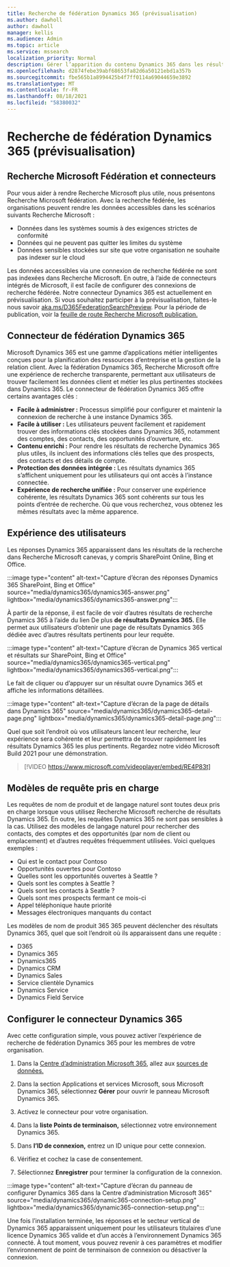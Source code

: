 ```yaml
---
title: Recherche de fédération Dynamics 365 (prévisualisation)
ms.author: dawholl
author: dawholl
manager: kellis
ms.audience: Admin
ms.topic: article
ms.service: mssearch
localization_priority: Normal
description: Gérer l’apparition du contenu Dynamics 365 dans les résultats de recherche
ms.openlocfilehash: d2874febe39abf68653fa82d6a50121ebd1a357b
ms.sourcegitcommit: fbe565b1a8994425b4f7ff0114a69044659e3892
ms.translationtype: MT
ms.contentlocale: fr-FR
ms.lasthandoff: 08/18/2021
ms.locfileid: "58380032"
---
```

# <a name="dynamics-365-federation-search-preview"></a>Recherche de fédération Dynamics 365 (prévisualisation)

## <a name="microsoft-search-federation-and-connectors"></a>Recherche Microsoft Fédération et connecteurs

Pour vous aider à rendre Recherche Microsoft plus utile, nous présentons Recherche Microsoft fédération. Avec la recherche fédérée, les organisations peuvent rendre les données accessibles dans les scénarios suivants Recherche Microsoft :

* Données dans les systèmes soumis à des exigences strictes de conformité
* Données qui ne peuvent pas quitter les limites du système
* Données sensibles stockées sur site que votre organisation ne souhaite pas indexer sur le cloud

Les données accessibles via une connexion de recherche fédérée ne sont pas indexées dans Recherche Microsoft. En outre, à l’aide de connecteurs intégrés de Microsoft, il est facile de configurer des connexions de recherche fédérée. Notre connecteur Dynamics 365 est actuellement en prévisualisation. Si vous souhaitez participer à la prévisualisation, faites-le nous savoir [aka.ms/D365FederationSearchPreview](https://aka.ms/D365FederationSearchPreview). Pour la période de publication, voir la [feuille de route Recherche Microsoft publication.](https://www.microsoft.com/microsoft-365/roadmap?filters=Microsoft%20Search)

## <a name="dynamics-365-federation-connector"></a>Connecteur de fédération Dynamics 365

Microsoft Dynamics 365 est une gamme d’applications métier intelligentes conçues pour la planification des ressources d’entreprise et la gestion de la relation client. Avec la fédération Dynamics 365, Recherche Microsoft offre une expérience de recherche transparente, permettant aux utilisateurs de trouver facilement les données client et métier les plus pertinentes stockées dans Dynamics 365. Le connecteur de fédération Dynamics 365 offre certains avantages clés :

* **Facile à administrer :** Processus simplifié pour configurer et maintenir la connexion de recherche à une instance Dynamics 365.
* **Facile à utiliser :** Les utilisateurs peuvent facilement et rapidement trouver des informations clés stockées dans Dynamics 365, notamment des comptes, des contacts, des opportunités d’ouverture, etc.
* **Contenu enrichi :** Pour rendre les résultats de recherche Dynamics 365 plus utiles, ils incluent des informations clés telles que des prospects, des contacts et des détails de compte.
* **Protection des données intégrée :** Les résultats dynamics 365 s’affichent uniquement pour les utilisateurs qui ont accès à l’instance connectée.
* **Expérience de recherche unifiée :** Pour conserver une expérience cohérente, les résultats Dynamics 365 sont cohérents sur tous les points d’entrée de recherche. Où que vous recherchez, vous obtenez les mêmes résultats avec la même apparence.

## <a name="what-users-experience"></a>Expérience des utilisateurs

Les réponses Dynamics 365 apparaissent dans les résultats de la recherche dans Recherche Microsoft canevas, y compris SharePoint Online, Bing et Office.

:::image type="content" alt-text="Capture d’écran des réponses Dynamics 365 SharePoint, Bing et Office" source="media/dynamics365/dynamics365-answer.png" lightbox="media/dynamics365/dynamics365-answer.png":::

À partir de la réponse, il est facile de voir d’autres résultats de recherche Dynamics 365 à l’aide du lien De plus **de résultats Dynamics 365.** Elle permet aux utilisateurs d’obtenir une page de résultats Dynamics 365 dédiée avec d’autres résultats pertinents pour leur requête.

:::image type="content" alt-text="Capture d’écran de Dynamics 365 vertical et résultats sur SharePoint, Bing et Office" source="media/dynamics365/dynamics365-vertical.png" lightbox="media/dynamics365/dynamics365-vertical.png":::

Le fait de cliquer ou d’appuyer sur un résultat ouvre Dynamics 365 et affiche les informations détaillées.

:::image type="content" alt-text="Capture d’écran de la page de détails dans Dynamics 365" source="media/dynamics365/dynamics365-detail-page.png" lightbox="media/dynamics365/dynamics365-detail-page.png":::

Quel que soit l’endroit où vos utilisateurs lancent leur recherche, leur expérience sera cohérente et leur permettra de trouver rapidement les résultats Dynamics 365 les plus pertinents. Regardez notre vidéo Microsoft Build 2021 pour une démonstration.

> [!VIDEO https://www.microsoft.com/videoplayer/embed/RE4P83t]

## <a name="supported-query-patterns"></a>Modèles de requête pris en charge

Les requêtes de nom de produit et de langage naturel sont toutes deux pris en charge lorsque vous utilisez Recherche Microsoft recherche de résultats Dynamics 365. En outre, les requêtes Dynamics 365 ne sont pas sensibles à la cas. Utilisez des modèles de langage naturel pour rechercher des contacts, des comptes et des opportunités (par nom de client ou emplacement) et d’autres requêtes fréquemment utilisées. Voici quelques exemples :

* Qui est le contact pour Contoso
* Opportunités ouvertes pour Contoso
* Quelles sont les opportunités ouvertes à Seattle ?
* Quels sont les comptes à Seattle ?
* Quels sont les contacts à Seattle ?
* Quels sont mes prospects fermant ce mois-ci
* Appel téléphonique haute priorité
* Messages électroniques manquants du contact

Les modèles de nom de produit 365 365 peuvent déclencher des résultats Dynamics 365, quel que soit l’endroit où ils apparaissent dans une requête :

* D365
* Dynamics 365
* Dynamics365
* Dynamics CRM
* Dynamics Sales
* Service clientèle Dynamics
* Dynamics Service
* Dynamics Field Service

## <a name="configure-the-dynamics-365-connector"></a>Configurer le connecteur Dynamics 365

Avec cette configuration simple, vous pouvez activer l’expérience de recherche de fédération Dynamics 365 pour les membres de votre organisation.

1. Dans la [Centre d’administration Microsoft 365](https://admin.microsoft.com), allez aux [sources de données.](https://admin.microsoft.com/Adminportal/Home#/MicrosoftSearch/connectors)

2. Dans la section Applications et services Microsoft, sous Microsoft Dynamics 365, sélectionnez **Gérer** pour ouvrir le panneau Microsoft Dynamics 365.

3. Activez le connecteur pour votre organisation.

4. Dans la **liste Points de terminaison,** sélectionnez votre environnement Dynamics 365.

5. Dans **l’ID de connexion,** entrez un ID unique pour cette connexion.

6. Vérifiez et cochez la case de consentement.

7. Sélectionnez **Enregistrer** pour terminer la configuration de la connexion.

:::image type="content" alt-text="Capture d’écran du panneau de configurer Dynamics 365 dans la Centre d’administration Microsoft 365" source="media/dynamics365/dynamic365-connection-setup.png" lightbox="media/dynamics365/dynamic365-connection-setup.png":::

Une fois l’installation terminée, les réponses et le secteur vertical de Dynamics 365 apparaissent uniquement pour les utilisateurs titulaires d’une licence Dynamics 365 valide et d’un accès à l’environnement Dynamics 365 connecté. À tout moment, vous pouvez revenir à ces paramètres et modifier l’environnement de point de terminaison de connexion ou désactiver la connexion.
